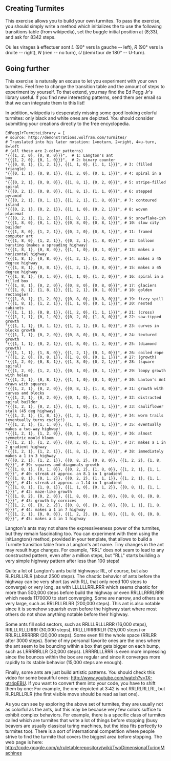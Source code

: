 ## Creating Turmites ##

This exercise allows you to build your own turmites. To pass the exercise,
you should simply write a method which initializes the to use the following transitions table (from wikipedia),
set the buggle initial position at (8;33), and ask for 8342 steps.

Où les virages à effectuer sont *L* (90° vers la gauche -- left), *R* (90° vers la droite -- right), *N* (rien -- no turn), *U* (demi tour de 180° -- U-turn).

## Going further ##

This exercise is naturally an excuse to let you experiment with your own
turmites.  Feel free to change the transition table and the amount of steps
to experiment by yourself. To that extend, you may find the Ed Pegg Jr's
library useful. If you find new interesting patterns, send them per email so
that we can integrate them to this list!

In addition, wikipedia is desperately missing some good looking colorful
turmites: only black and white ones are depicted.  You should consider
submitting your creations directly to the free encyclopedia.

    EdPeggJrTurmiteLibrary = [
    # source: http://demonstrations.wolfram.com/Turmites/
    # Translated into his later notation: 1=noturn, 2=right, 4=u-turn, 8=left
    # (all these are 2-color patterns)
    "{{{1, 2, 0}, {0, 8, 0}}}",  # 1: Langton's ant
    "{{{1, 2, 0}, {0, 1, 0}}}",  # 2: binary counter
    "{{{0, 8, 1}, {1, 2, 1}}, {{1, 1, 0}, {1, 1, 1}}}", # 3: (filled triangle)
    "{{{0, 1, 1}, {0, 8, 1}}, {{1, 2, 0}, {0, 1, 1}}}", # 4: spiral in a box
    "{{{0, 2, 1}, {0, 8, 0}}, {{1, 8, 1}, {0, 2, 0}}}", # 5: stripe-filled spiral
    "{{{0, 2, 1}, {0, 8, 0}}, {{1, 8, 1}, {1, 1, 0}}}", # 6: stepped pyramid
    "{{{0, 2, 1}, {0, 1, 1}}, {{1, 2, 1}, {1, 8, 0}}}", # 7: contoured island
    "{{{0, 2, 1}, {0, 2, 1}}, {{1, 1, 0}, {0, 2, 1}}}", # 8: woven placemat
    "{{{0, 2, 1}, {1, 2, 1}}, {{1, 8, 1}, {1, 8, 0}}}", # 9: snowflake-ish
    "{{{1, 8, 0}, {0, 1, 1}}, {{0, 8, 0}, {0, 8, 1}}}", # 10: slow city builder
    "{{{1, 8, 0}, {1, 2, 1}}, {{0, 2, 0}, {0, 8, 1}}}", # 11: framed computer art
    "{{{1, 8, 0}, {1, 2, 1}}, {{0, 2, 1}, {1, 8, 0}}}", # 12: balloon bursting (makes a spreading highway)
    "{{{1, 8, 1}, {0, 8, 0}}, {{1, 1, 0}, {0, 1, 0}}}", # 13: makes a horizontal highway
    "{{{1, 8, 1}, {0, 8, 0}}, {{1, 2, 1}, {1, 2, 0}}}", # 14: makes a 45 degree highway
    "{{{1, 8, 1}, {0, 8, 1}}, {{1, 2, 1}, {0, 8, 0}}}", # 15: makes a 45 degree highway
    "{{{1, 8, 1}, {0, 1, 0}}, {{1, 1, 0}, {1, 2, 0}}}", # 16: spiral in a filled box
    "{{{1, 8, 1}, {0, 2, 0}}, {{0, 8, 0}, {0, 8, 0}}}", # 17: glaciers
    "{{{1, 8, 1}, {1, 8, 1}}, {{1, 2, 1}, {0, 1, 0}}}", # 18: golden rectangle!
    "{{{1, 8, 1}, {1, 2, 0}}, {{0, 8, 0}, {0, 8, 0}}}", # 19: fizzy spill
    "{{{1, 8, 1}, {1, 2, 1}}, {{1, 1, 0}, {0, 1, 1}}}", # 20: nested cabinets
    "{{{1, 1, 1}, {0, 8, 1}}, {{1, 2, 0}, {1, 1, 1}}}", # 21: (cross)
    "{{{1, 1, 1}, {0, 1, 0}}, {{0, 2, 0}, {1, 8, 0}}}", # 22: saw-tipped growth
    "{{{1, 1, 1}, {0, 1, 1}}, {{1, 2, 1}, {0, 1, 0}}}", # 23: curves in blocks growth
    "{{{1, 1, 1}, {0, 2, 0}}, {{0, 8, 0}, {0, 8, 0}}}", # 24: textured growth
    "{{{1, 1, 1}, {0, 2, 1}}, {{1, 8, 0}, {1, 2, 0}}}", # 25: (diamond growth)
    "{{{1, 1, 1}, {1, 8, 0}}, {{1, 2, 1}, {0, 1, 0}}}", # 26: coiled rope
    "{{{1, 2, 0}, {0, 8, 1}}, {{1, 8, 0}, {0, 1, 1}}}", # 27: (growth)
    "{{{1, 2, 0}, {0, 8, 1}}, {{1, 8, 0}, {0, 2, 1}}}", # 28: (square spiral)
    "{{{1, 2, 0}, {1, 2, 1}}, {{0, 1, 0}, {0, 1, 1}}}", # 29: loopy growth with holes
    "{{{1, 2, 1}, {0, 8, 1}}, {{1, 1, 0}, {0, 1, 0}}}", # 30: Lanton's Ant drawn with squares
    "{{{1, 2, 1}, {0, 2, 0}}, {{0, 8, 1}, {1, 8, 0}}}", # 31: growth with curves and blocks
    "{{{1, 2, 1}, {0, 2, 0}}, {{0, 1, 0}, {1, 2, 1}}}", # 32: distracted spiral builder
    "{{{1, 2, 1}, {0, 2, 1}}, {{1, 1, 0}, {1, 1, 1}}}", # 33: cauliflower stalk (45 deg highway)
    "{{{1, 2, 1}, {1, 8, 1}}, {{1, 2, 1}, {0, 2, 0}}}", # 34: worm trails (eventually turns cyclic!)
    "{{{1, 2, 1}, {1, 1, 0}}, {{1, 1, 0}, {0, 1, 1}}}", # 35: eventually makes a two-way highway!
    "{{{1, 2, 1}, {1, 2, 0}}, {{0, 1, 0}, {0, 1, 0}}}", # 36: almost symmetric mould bloom
    "{{{1, 2, 1}, {1, 2, 0}}, {{0, 2, 0}, {1, 1, 1}}}", # 37: makes a 1 in 2 gradient highway
    "{{{1, 2, 1}, {1, 2, 1}}, {{1, 8, 1}, {0, 2, 0}}}", # 38: immediately makes a 1 in 3 highway
    "{{{0, 2, 1}, {1, 2, 1}}, {{0, 8, 2}, {0, 8, 0}}, {{1, 2, 2}, {1, 8, 0}}}", # 39: squares and diagonals growth
    "{{{1, 8, 1}, {0, 1, 0}}, {{0, 2, 2}, {1, 8, 0}}, {{1, 2, 1}, {1, 1, 0}}}", # 40: streak at approx. an 8.1 in 1 gradient
    "{{{1, 8, 1}, {0, 1, 2}}, {{0, 2, 2}, {1, 1, 1}}, {{1, 2, 1}, {1, 1, 0}}}", # 41: streak at approx. a 1.14 in 1 gradient
    "{{{1, 8, 1}, {1, 8, 1}}, {{1, 1, 0}, {0, 1, 2}}, {{0, 8, 1}, {1, 1, 1}}}", # 42: maze-like growth
    "{{{1, 8, 2}, {0, 2, 0}}, {{1, 8, 0}, {0, 2, 0}}, {{0, 8, 0}, {0, 8, 1}}}", # 43: growth by cornices
    "{{{1, 2, 0}, {0, 2, 2}}, {{0, 8, 0}, {0, 2, 0}}, {{0, 1, 1}, {1, 8, 0}}}", # 44: makes a 1 in 7 highway
    "{{{1, 2, 1}, {0, 8, 0}}, {{1, 2, 2}, {0, 1, 0}}, {{1, 8, 0}, {0, 8, 0}}}", # 45: makes a 4 in 1 highway

Langton's ants may not share the expressiveeness power of the turmites, but
they remain fascinating too. You can experiment with them using the
initLangton() method, provided in your template, that allows to build a
Turmite transition table from a Langton's ant name. Tiny changes in the ant
may result huge changes. For example, "RRL" does not seam to lead to any
constructed pattern, even after a million steps, but "RLL" starts building a
very simple highway pattern after less than 100 steps!

Quite a lot of Langton's ants build highways: RL, of course, but also
RLRLRLLRLR (about 2500 steps).  The chaotic behavior of ants before the
highway can be very short (as with RLL that only need 100 steps to converge)
or very long, as with LLLLLLRRLRRR which seems chaotic for more than 500,000
steps before build the highway or even RRLLLRRRLRRR which needs 1170000 to
start converging. Some are narrow, and others are very large, such as
RRLRLLRLRR (200,000 steps). This ant is also notable since it is somehow
squarish even before the highway start where most others do not show
anything notable before their highway.

Some ants fill solid sectors, such as RRLLLRLLLRRR (16,000 steps),
RRLLLRLLLRRR (30,000 steps), RRLLLRRRRRLR (125,000 steps) or RRLRLLRRRRRR
(20,000 steps). Some even fill the whole space (RRLRR after 3000
steps). Some of my personal favorite ones are the ones where the ant seem to
be bouncing within a box that gets bigger on each bump, such as LRRRRRLLR
(30,000 steps). LRRRRLLLRRR is even more impressing since the bounces within
the box are regular and since it converges more rapidly to its stable
behavior (15,000 steps are enough).

Finally, some ants are just build artistic patterns. You should check this
video for some beautiful ones:
http://www.youtube.com/watch?v=1X-gtr4pEBU. If you want to convert them into
your code, you have to shift them by one: For example, the one depicted at
3:42 is not RRLRLRLLRL, but RLRLRLLRLR (the first visible move should be
read as last one).

As you can see by exploring the above set of turmites, they are usually not
as colorful as the ants, but this may be because very few colors suffice to
exhibit complex behaviors. For example, there is a specific class of
turmites called which are turmites that write a lot of
things before stopping (busy beavers are usually classical turing machines,
but the idea fits perfectly to turmites too). There is a sort of
international competition where people strive to find the turmite that
covers the biggest area before stopping. The web page is here:
http://code.google.com/p/ruletablerepository/wiki/TwoDimensionalTuringMachines

